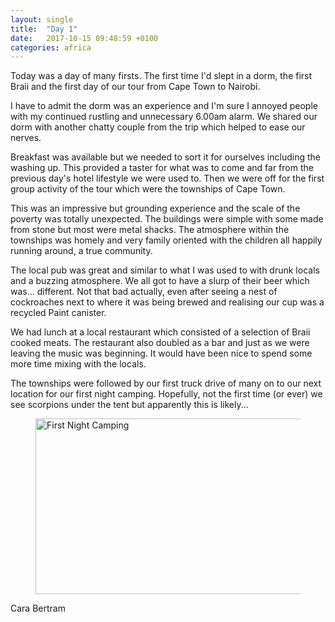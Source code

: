 ```yaml
---
layout: single
title:  "Day 1"
date:   2017-10-15 09:48:59 +0100
categories: africa
---
```



Today was a day of many firsts. The first time I'd slept in a dorm, the first Braii and the first day of our tour from Cape Town to Nairobi.

I have to admit the dorm was an experience and I'm sure I annoyed people with my continued rustling and unnecessary 6.00am alarm. We shared our dorm with another chatty couple from the trip which helped to ease our nerves.

Breakfast was available but we needed to sort it for ourselves including the washing up. This provided a taster for what was to come and far from the previous day's hotel lifestyle we were used to. Then we were off for the first group activity of the tour which were the townships of Cape Town.

This was an impressive but grounding experience and the scale of the poverty was totally unexpected. The buildings were simple with some made from stone but most were metal shacks. The atmosphere within the townships was homely and very family oriented with the children all happily running around, a true community.

The local pub was great and similar to what I was used to with drunk locals and a buzzing atmosphere. We all got to have a slurp of their beer which was... different. Not that bad actually, even after seeing a nest of cockroaches next to where it was being brewed and realising our cup was a recycled Paint canister.

We had lunch at a local restaurant which consisted of a selection of Braii cooked meats. The restaurant also doubled as a bar and just as we were leaving the music was beginning. It would have been nice to spend some more time mixing with the locals.

The townships were followed by our first truck drive of many on to our next location for our first night camping. Hopefully, not the first time (or ever) we see scorpions under the tent but apparently this is likely...

<figure >
	<a data-flickr-embed="true"  href="https://www.flickr.com/photos/141696511@N06/24128779897/in/album-72157667336988729/" title="First Night Camping"><img src="https://farm5.staticflickr.com/4685/24128779897_43bf4d3fd2.jpg" width="500" height="281" alt="First Night Camping"></a><script async src="//embedr.flickr.com/assets/client-code.js" charset="utf-8"></script>

	
</figure>




Cara Bertram
